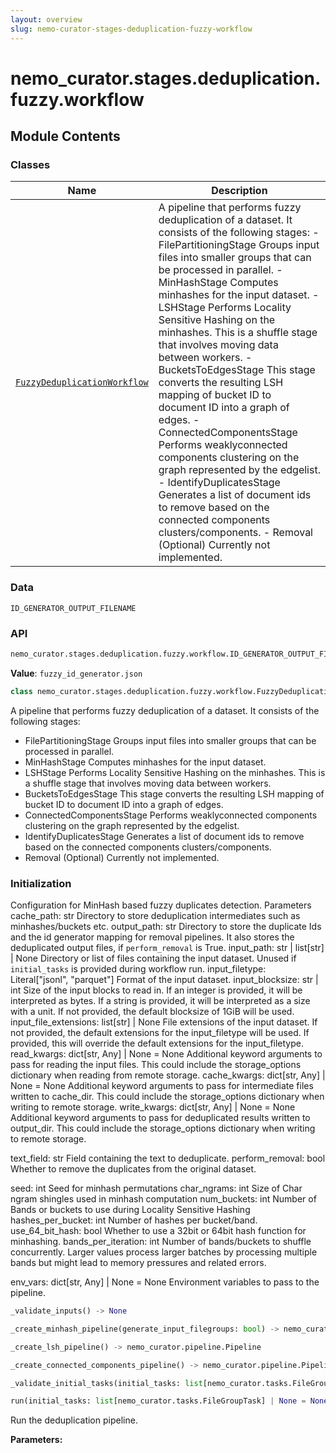 ```yaml
---
layout: overview
slug: nemo-curator-stages-deduplication-fuzzy-workflow
---
```


# nemo_curator.stages.deduplication.fuzzy.workflow



## Module Contents

### Classes

| Name | Description |
|------|-------------|
| [`FuzzyDeduplicationWorkflow`](#nemo_curatorstagesdeduplicationfuzzyworkflowfuzzydeduplicationworkflow) | A pipeline that performs fuzzy deduplication of a dataset. It consists of the following stages: - FilePartitioningStage Groups input files into smaller groups that can be processed in parallel. - MinHashStage Computes minhashes for the input dataset. - LSHStage Performs Locality Sensitive Hashing on the minhashes. This is a shuffle stage that involves moving data between workers. - BucketsToEdgesStage This stage converts the resulting LSH mapping of bucket ID to document ID into a graph of edges. - ConnectedComponentsStage Performs weaklyconnected components clustering on the graph represented by the edgelist. - IdentifyDuplicatesStage Generates a list of document ids to remove based on the connected components clusters/components. - Removal (Optional) Currently not implemented. |

### Data

`ID_GENERATOR_OUTPUT_FILENAME`

### API

```python
nemo_curator.stages.deduplication.fuzzy.workflow.ID_GENERATOR_OUTPUT_FILENAME
```

**Value**: `fuzzy_id_generator.json`


```python
class nemo_curator.stages.deduplication.fuzzy.workflow.FuzzyDeduplicationWorkflow(cache_path: str, output_path: str, input_path: str | list[str] | None = None, input_filetype: typing.Literal[jsonl, parquet] = 'parquet', input_blocksize: str | int = '1GiB', input_file_extensions: list[str] | None = None, read_kwargs: dict[str, typing.Any] | None = None, cache_kwargs: dict[str, typing.Any] | None = None, write_kwargs: dict[str, typing.Any] | None = None, text_field: str = 'text', perform_removal: bool = False, seed: int = 42, char_ngrams: int = 24, num_bands: int = 20, minhashes_per_band: int = 13, use_64_bit_hash: bool = False, bands_per_iteration: int = 5, env_vars: dict[str, typing.Any] | None = None)
```

A pipeline that performs fuzzy deduplication of a dataset.
It consists of the following stages:
- FilePartitioningStage
    Groups input files into smaller groups that can be processed in parallel.
- MinHashStage
    Computes minhashes for the input dataset.
- LSHStage
    Performs Locality Sensitive Hashing on the minhashes.
    This is a shuffle stage that involves moving data between workers.
- BucketsToEdgesStage
    This stage converts the resulting LSH mapping of bucket ID to document ID into a graph of edges.
- ConnectedComponentsStage
    Performs weaklyconnected components clustering on the graph represented by the edgelist.
- IdentifyDuplicatesStage
    Generates a list of document ids to remove based on the connected components clusters/components.
- Removal (Optional)
    Currently not implemented.

### Initialization

Configuration for MinHash based fuzzy duplicates detection.
Parameters
cache_path: str
    Directory to store deduplication intermediates such as minhashes/buckets etc.
output_path: str
    Directory to store the duplicate Ids and the id generator mapping for removal pipelines.
    It also stores the deduplicated output files, if `perform_removal` is True.
input_path: str | list[str] | None
    Directory or list of files containing the input dataset.
    Unused if `initial_tasks` is provided during workflow run.
input_filetype: Literal["jsonl", "parquet"]
    Format of the input dataset.
input_blocksize: str | int
    Size of the input blocks to read in.
    If an integer is provided, it will be interpreted as bytes.
    If a string is provided, it will be interpreted as a size with a unit.
    If not provided, the default blocksize of 1GiB will be used.
input_file_extensions: list[str] | None
    File extensions of the input dataset.
    If not provided, the default extensions for the input_filetype will be used.
    If provided, this will override the default extensions for the input_filetype.
read_kwargs: dict[str, Any] | None = None
    Additional keyword arguments to pass for reading the input files.
    This could include the storage_options dictionary when reading from remote storage.
cache_kwargs: dict[str, Any] | None = None
    Additional keyword arguments to pass for intermediate files written to cache_dir.
    This could include the storage_options dictionary when writing to remote storage.
write_kwargs: dict[str, Any] | None = None
    Additional keyword arguments to pass for deduplicated results written to output_dir.
    This could include the storage_options dictionary when writing to remote storage.

text_field: str
    Field containing the text to deduplicate.
perform_removal: bool
    Whether to remove the duplicates from the original dataset.

seed: int
    Seed for minhash permutations
char_ngrams: int
    Size of Char ngram shingles used in minhash computation
num_buckets: int
    Number of Bands or buckets to use during Locality Sensitive Hashing
hashes_per_bucket: int
    Number of hashes per bucket/band.
use_64_bit_hash: bool
    Whether to use a 32bit or 64bit hash function for minhashing.
bands_per_iteration: int
    Number of bands/buckets to shuffle concurrently.
    Larger values process larger batches by processing multiple bands
    but might lead to memory pressures and related errors.

env_vars: dict[str, Any] | None = None
    Environment variables to pass to the pipeline.


```python
_validate_inputs() -> None
```


```python
_create_minhash_pipeline(generate_input_filegroups: bool) -> nemo_curator.pipeline.Pipeline
```


```python
_create_lsh_pipeline() -> nemo_curator.pipeline.Pipeline
```


```python
_create_connected_components_pipeline() -> nemo_curator.pipeline.Pipeline
```


```python
_validate_initial_tasks(initial_tasks: list[nemo_curator.tasks.FileGroupTask] | None) -> None
```


```python
run(initial_tasks: list[nemo_curator.tasks.FileGroupTask] | None = None) -> None
```

Run the deduplication pipeline.

**Parameters:**

<ParamField path="initial_tasks" type="list[nemo_curator.tasks.FileGroupTask] | None">
</ParamField>

